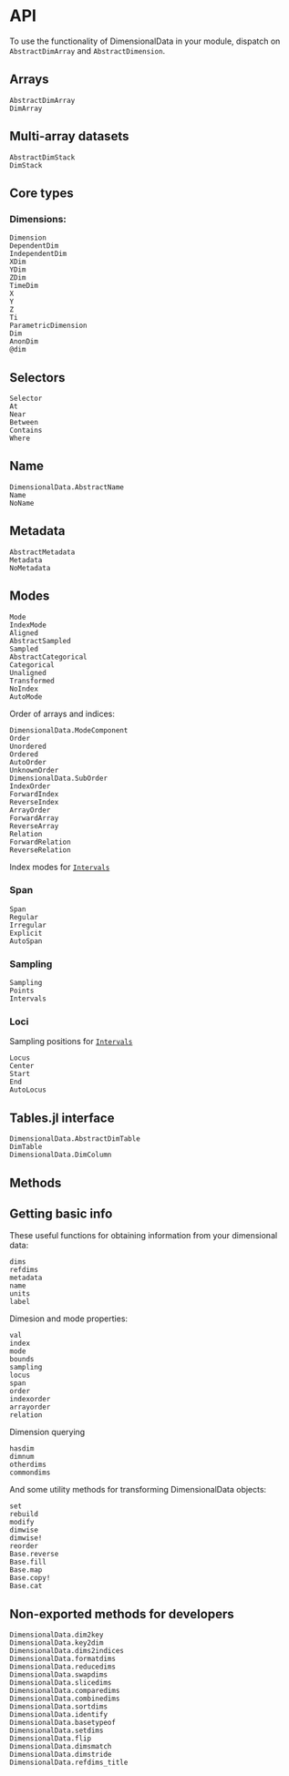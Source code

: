 
# API

To use the functionality of DimensionalData in your module, dispatch on `AbstractDimArray` and `AbstractDimension`.

## Arrays

```@docs
AbstractDimArray
DimArray
```

## Multi-array datasets

```@docs
AbstractDimStack
DimStack
```

## Core types

### Dimensions:

```@docs
Dimension
DependentDim
IndependentDim
XDim
YDim
ZDim
TimeDim
X
Y
Z
Ti
ParametricDimension
Dim
AnonDim
@dim
```


## Selectors

```@docs
Selector
At
Near
Between
Contains
Where
```

## Name

```@docs
DimensionalData.AbstractName
Name
NoName
```

## Metadata

```@docs
AbstractMetadata
Metadata
NoMetadata
```

## Modes

```@docs
Mode
IndexMode
Aligned
AbstractSampled
Sampled
AbstractCategorical
Categorical
Unaligned
Transformed
NoIndex
AutoMode
```

Order of arrays and indices:

```@docs
DimensionalData.ModeComponent
Order
Unordered
Ordered
AutoOrder
UnknownOrder
DimensionalData.SubOrder
IndexOrder
ForwardIndex
ReverseIndex
ArrayOrder
ForwardArray
ReverseArray
Relation
ForwardRelation
ReverseRelation
```

Index modes for [`Intervals`](@ref)

### Span

```@docs
Span
Regular
Irregular
Explicit
AutoSpan
```

### Sampling

```@docs
Sampling
Points
Intervals
```

### Loci

Sampling positions for [`Intervals`](@ref)

```@docs
Locus
Center
Start
End
AutoLocus
```

## Tables.jl interface

```@docs
DimensionalData.AbstractDimTable
DimTable
DimensionalData.DimColumn
```


## Methods

## Getting basic info

These useful functions for obtaining information from your dimensional data:

```@docs
dims
refdims
metadata
name
units
label
```

Dimesion and mode properties:

```@docs
val
index
mode
bounds
sampling
locus
span
order
indexorder
arrayorder
relation
```

Dimension querying

```@docs
hasdim
dimnum
otherdims
commondims
```

And some utility methods for transforming DimensionalData objects:

```@docs
set
rebuild
modify
dimwise
dimwise!
reorder
Base.reverse
Base.fill
Base.map
Base.copy!
Base.cat
```

## Non-exported methods for developers

```@docs
DimensionalData.dim2key
DimensionalData.key2dim
DimensionalData.dims2indices
DimensionalData.formatdims
DimensionalData.reducedims
DimensionalData.swapdims
DimensionalData.slicedims
DimensionalData.comparedims
DimensionalData.combinedims
DimensionalData.sortdims
DimensionalData.identify
DimensionalData.basetypeof
DimensionalData.setdims
DimensionalData.flip
DimensionalData.dimsmatch
DimensionalData.dimstride
DimensionalData.refdims_title
```
